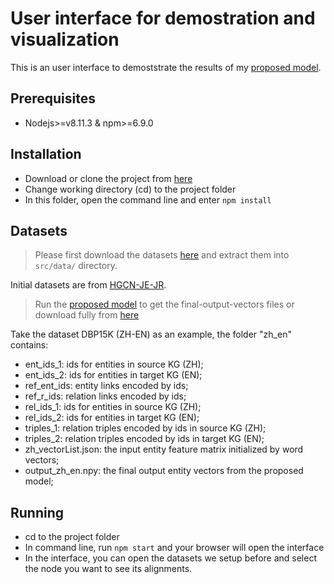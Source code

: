 # User interface for demostration and visualization

This is an user interface to demoststrate the results of my [proposed model](https://github.com/hatakag/optimized_model.git).

## Prerequisites

* Nodejs>=v8.11.3 & npm>=6.9.0

## Installation

* Download or clone the project from [here](https://github.com/hatakag/frontend.git)
* Change working directory (cd) to the project folder
* In this folder, open the command line and enter ```npm install```

## Datasets

> Please first download the datasets [here](https://drive.google.com/drive/folders/15idylZGvj0Dxm1Ey4D7K-AT4FzVgMgoK?usp=sharing) and extract them into `src/data/` directory.

Initial datasets are from [HGCN-JE-JR](https://github.com/StephanieWyt/HGCN-JE-JR).

> Run the [proposed model](https://github.com/hatakag/optimized_model.git) to get the final-output-vectors files or download fully from [here](https://drive.google.com/drive/folders/1ur9vG4VnmDaZFvoJCajXB5Zw-IpAr9iK?usp=sharing)

Take the dataset DBP15K (ZH-EN) as an example, the folder "zh_en" contains:
* ent_ids_1: ids for entities in source KG (ZH);
* ent_ids_2: ids for entities in target KG (EN);
* ref_ent_ids: entity links encoded by ids;
* ref_r_ids: relation links encoded by ids;
* rel_ids_1: ids for entities in source KG (ZH);
* rel_ids_2: ids for entities in target KG (EN);
* triples_1: relation triples encoded by ids in source KG (ZH);
* triples_2: relation triples encoded by ids in target KG (EN);
* zh_vectorList.json: the input entity feature matrix initialized by word vectors;
* output_zh_en.npy: the final output entity vectors from the proposed model; 

## Running

* cd to the project folder
* In command line, run ```npm start``` and your browser will open the interface
* In the interface, you can open the datasets we setup before and select the node you want to see its alignments.
